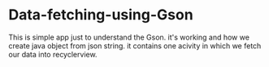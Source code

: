 # Data-fetching-using-Gson
This is simple app just to understand the Gson. it's working and how we create java object from json string.
it contains one acivity in which we fetch our data into recyclerview.

